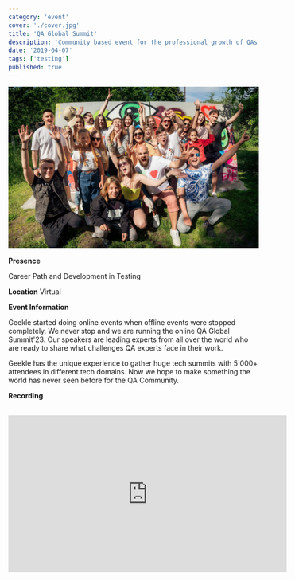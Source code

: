 ```yaml
---
category: 'event'
cover: './cover.jpg'
title: 'QA Global Summit'
description: 'Community based event for the professional growth of QAs and Testers from all around the world'
date: '2019-04-07'
tags: ['testing']
published: true
---
```

![cover](./cover.jpg)

**Presence**

Career Path and Development in Testing

**Location**
Virtual

**Event Information**

Geekle started doing online events when offline events were stopped completely. We never stop and we are running the online QA Global Summit'23. Our speakers are leading experts from all over the world who are ready to share what challenges QA experts face in their work.

Geekle has the unique experience to gather huge tech summits with 5'000+ attendees in different tech domains. Now we hope to make something the world has never seen before for the QA Community.

**Recording**

<br>

<iframe width="560" height="315" src="https://www.youtube.com/embed/ySRc-juTbrc?start=23955" title="YouTube video player" frameborder="0" allow="accelerometer; autoplay; clipboard-write; encrypted-media; gyroscope; picture-in-picture" allowfullscreen></iframe>

<br>